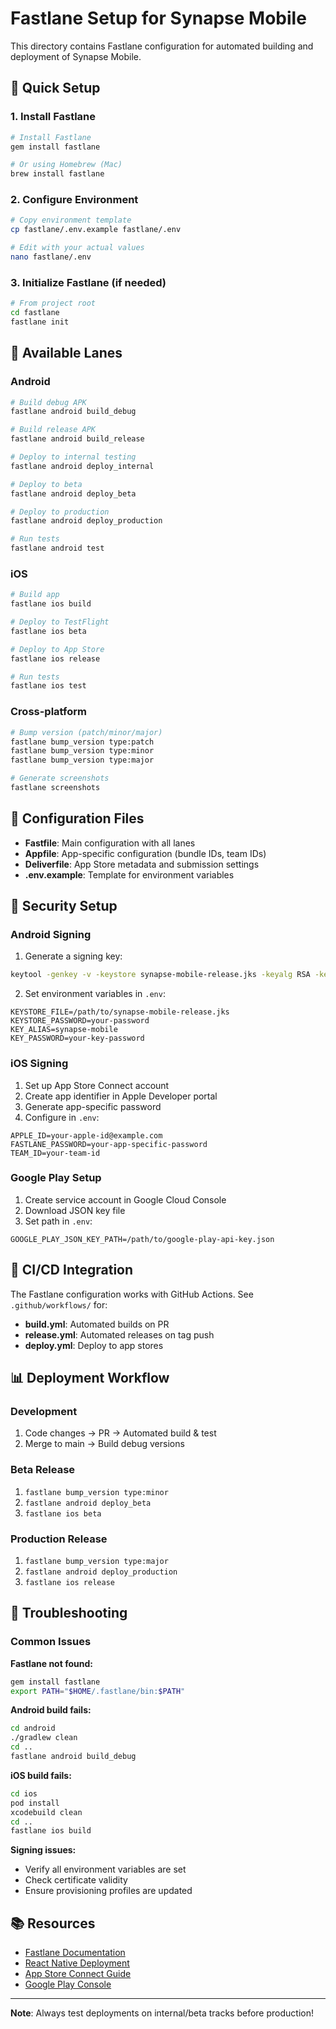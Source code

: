 # Fastlane Setup for Synapse Mobile

This directory contains Fastlane configuration for automated building and deployment of Synapse Mobile.

## 🚀 Quick Setup

### 1. Install Fastlane

```bash
# Install Fastlane
gem install fastlane

# Or using Homebrew (Mac)
brew install fastlane
```

### 2. Configure Environment

```bash
# Copy environment template
cp fastlane/.env.example fastlane/.env

# Edit with your actual values
nano fastlane/.env
```

### 3. Initialize Fastlane (if needed)

```bash
# From project root
cd fastlane
fastlane init
```

## 📱 Available Lanes

### Android

```bash
# Build debug APK
fastlane android build_debug

# Build release APK
fastlane android build_release

# Deploy to internal testing
fastlane android deploy_internal

# Deploy to beta
fastlane android deploy_beta

# Deploy to production
fastlane android deploy_production

# Run tests
fastlane android test
```

### iOS

```bash
# Build app
fastlane ios build

# Deploy to TestFlight
fastlane ios beta

# Deploy to App Store
fastlane ios release

# Run tests
fastlane ios test
```

### Cross-platform

```bash
# Bump version (patch/minor/major)
fastlane bump_version type:patch
fastlane bump_version type:minor
fastlane bump_version type:major

# Generate screenshots
fastlane screenshots
```

## 🔧 Configuration Files

- **Fastfile**: Main configuration with all lanes
- **Appfile**: App-specific configuration (bundle IDs, team IDs)
- **Deliverfile**: App Store metadata and submission settings
- **.env.example**: Template for environment variables

## 🔐 Security Setup

### Android Signing

1. Generate a signing key:
```bash
keytool -genkey -v -keystore synapse-mobile-release.jks -keyalg RSA -keysize 2048 -validity 10000 -alias synapse-mobile
```

2. Set environment variables in `.env`:
```
KEYSTORE_FILE=/path/to/synapse-mobile-release.jks
KEYSTORE_PASSWORD=your-password
KEY_ALIAS=synapse-mobile
KEY_PASSWORD=your-key-password
```

### iOS Signing

1. Set up App Store Connect account
2. Create app identifier in Apple Developer portal
3. Generate app-specific password
4. Configure in `.env`:
```
APPLE_ID=your-apple-id@example.com
FASTLANE_PASSWORD=your-app-specific-password
TEAM_ID=your-team-id
```

### Google Play Setup

1. Create service account in Google Cloud Console
2. Download JSON key file
3. Set path in `.env`:
```
GOOGLE_PLAY_JSON_KEY_PATH=/path/to/google-play-api-key.json
```

## 🔄 CI/CD Integration

The Fastlane configuration works with GitHub Actions. See `.github/workflows/` for:

- **build.yml**: Automated builds on PR
- **release.yml**: Automated releases on tag push
- **deploy.yml**: Deploy to app stores

## 📊 Deployment Workflow

### Development
1. Code changes → PR → Automated build & test
2. Merge to main → Build debug versions

### Beta Release
1. `fastlane bump_version type:minor`
2. `fastlane android deploy_beta`
3. `fastlane ios beta`

### Production Release
1. `fastlane bump_version type:major`
2. `fastlane android deploy_production`
3. `fastlane ios release`

## 🐛 Troubleshooting

### Common Issues

**Fastlane not found:**
```bash
gem install fastlane
export PATH="$HOME/.fastlane/bin:$PATH"
```

**Android build fails:**
```bash
cd android
./gradlew clean
cd ..
fastlane android build_debug
```

**iOS build fails:**
```bash
cd ios
pod install
xcodebuild clean
cd ..
fastlane ios build
```

**Signing issues:**
- Verify all environment variables are set
- Check certificate validity
- Ensure provisioning profiles are updated

## 📚 Resources

- [Fastlane Documentation](https://docs.fastlane.tools/)
- [React Native Deployment](https://reactnative.dev/docs/signed-apk-android)
- [App Store Connect Guide](https://developer.apple.com/app-store-connect/)
- [Google Play Console](https://play.google.com/console/)

---

**Note**: Always test deployments on internal/beta tracks before production!